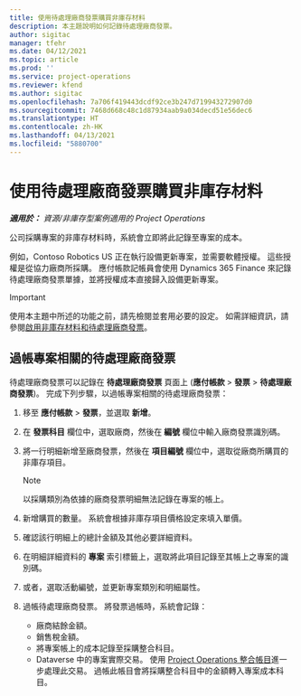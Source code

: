 ```yaml
---
title: 使用待處理廠商發票購買非庫存材料
description: 本主題說明如何記錄待處理廠商發票。
author: sigitac
manager: tfehr
ms.date: 04/12/2021
ms.topic: article
ms.prod: ''
ms.service: project-operations
ms.reviewer: kfend
ms.author: sigitac
ms.openlocfilehash: 7a706f419443dcdf92ce3b247d719943272907d0
ms.sourcegitcommit: 7468d668c48c1d87934aab9a034decd51e56dec6
ms.translationtype: HT
ms.contentlocale: zh-HK
ms.lasthandoff: 04/13/2021
ms.locfileid: "5880700"
---
```

# <a name="purchase-non-stocked-materials-using-a-pending-vendor-invoice"></a>使用待處理廠商發票購買非庫存材料

_**適用於：** 資源/非庫存型案例適用的 Project Operations_

公司採購專案的非庫存材料時，系統會立即將此記錄至專案的成本。 

例如，Contoso Robotics US 正在執行設備更新專案，並需要軟體授權。 這些授權是從協力廠商所採購。  應付帳款記帳員會使用 Dynamics 365 Finance 來記錄待處理廠商發票單據，並將授權成本直接歸入設備更新專案。 

> [!IMPORTANT]
> 使用本主題中所述的功能之前，請先檢閱並套用必要的設定。 如需詳細資訊，請參閱[啟用非庫存材料和待處理廠商發票](configure-materials-nonstocked.md)。 

## <a name="post-a-project-related-pending-vendor-invoice"></a>過帳專案相關的待處理廠商發票 

待處理廠商發票可以記錄在 **待處理廠商發票** 頁面上 (**應付帳款** > **發票** > **待處理廠商發票**)。 完成下列步驟，以過帳專案相關的待處理廠商發票：

1. 移至 **應付帳款** > **發票**，並選取 **新增**。 
2. 在 **發票科目** 欄位中，選取廠商，然後在 **編號** 欄位中輸入廠商發票識別碼。
3. 將一行明細新增至廠商發票，然後在 **項目編號** 欄位中，選取從廠商所購買的非庫存項目。 

    > [!NOTE]
    > 以採購類別為依據的廠商發票明細無法記錄在專案的帳上。 
    
5. 新增購買的數量。 系統會根據非庫存項目價格設定來填入單價。 
6. 確認該行明細上的總計金額及其他必要詳細資料。
7. 在明細詳細資料的 **專案** 索引標籤上，選取將此項目記錄至其帳上之專案的識別碼。
8. 或者，選取活動編號，並更新專案類別和明細屬性。
9. 過帳待處理廠商發票。 將發票過帳時，系統會記錄：
    
    - 廠商結餘金額。
    - 銷售稅金額。
    - 將專案帳上的成本記錄至採購整合科目。
    - Dataverse 中的專案實際交易。 使用 [Project Operations 整合帳目](../project-accounting/project-operations-integration-journal.md)進一步處理此交易。 過帳此帳目會將採購整合科目中的金額轉入專案成本科目。
